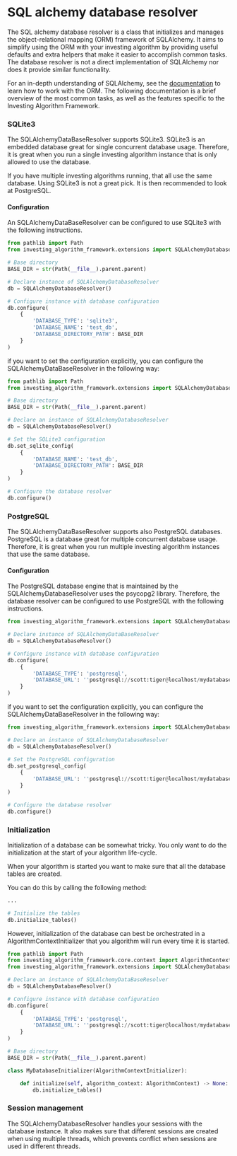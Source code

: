 # SQL alchemy database resolver
The SQL alchemy database resolver is a class that initializes and manages 
the object-relational mapping (ORM) framework of SQLAlchemy. It aims to simplify using the ORM with your 
investing algorithm by providing useful defaults and extra helpers that make it easier to accomplish common tasks. 
The database resolver is not a direct implementation of SQLAlchemy nor does it provide similar functionality. 

For an in-depth understanding of SQLAlchemy, see the [documentation](https://www.sqlalchemy.org/) to learn how 
to work with the ORM. The following documentation is a brief overview of the most common tasks, as well as the features 
specific to the Investing Algorithm Framework.

### SQLite3
The SQLAlchemyDataBaseResolver supports SQLite3. SQLite3 is an embedded database great for single concurrent database usage. 
Therefore, it is great when you run a single investing algorithm instance that is only allowed to 
use the database. 

If you have multiple investing algorithms running, that all use the same database. Using SQLite3 is not a great pick. 
It is then recommended to look at PostgreSQL.

#### Configuration
An SQLAlchemyDataBaseResolver can be configured to use SQLite3 with the following instructions.

```python
from pathlib import Path
from investing_algorithm_framework.extensions import SQLAlchemyDatabaseResolver

# Base directory
BASE_DIR = str(Path(__file__).parent.parent)

# Declare instance of SQLAlchemyDatabaseResolver
db = SQLAlchemyDatabaseResolver()

# Configure instance with database configuration
db.configure(
    {
        'DATABASE_TYPE': 'sqlite3',
        'DATABASE_NAME': 'test_db',
        'DATABASE_DIRECTORY_PATH': BASE_DIR
    }
)
```
if you want to set the configuration explicitly, you can configure the SQLAlchemyDataBaseResolver 
in the following way:

```python
from pathlib import Path
from investing_algorithm_framework.extensions import SQLAlchemyDatabaseResolver

# Base directory
BASE_DIR = str(Path(__file__).parent.parent)

# Declare an instance of SQLAlchemyDatabaseResolver
db = SQLAlchemyDatabaseResolver()

# Set the SQLite3 configuration 
db.set_sqlite_config(
    {
        'DATABASE_NAME': 'test_db',
        'DATABASE_DIRECTORY_PATH': BASE_DIR
    }
)

# Configure the database resolver
db.configure()
```

### PostgreSQL
The SQLAlchemyDataBaseResolver supports also PostgreSQL databases. PostgreSQL is a database great for multiple concurrent database usage. Therefore, it is great when you run multiple investing algorithm instances that use the same database.

#### Configuration
The PostgreSQL database engine that is maintained by the SQLAlchemyDatabaseResolver uses the psycopg2 library. Therefore, the database resolver can be configured to use PostgreSQL with the following instructions.

 ```python
 from investing_algorithm_framework.extensions import SQLAlchemyDatabaseResolver
 
 # Declare instance of SQLAlchemyDataBaseResolver
 db = SQLAlchemyDatabaseResolver()
 
 # Configure instance with database configuration
 db.configure(
     {
         'DATABASE_TYPE': 'postgresql',
         'DATABASE_URL': ''postgresql://scott:tiger@localhost/mydatabase'',
     }
 )
 ```
 if you want to set the configuration explicitly, you can configure the SQLAlchemyDataBaseResolver 
 in the following way:
 
 ```python
 from investing_algorithm_framework.extensions import SQLAlchemyDatabaseResolver
 
 # Declare an instance of SQLAlchemyDatabaseResolver
 db = SQLAlchemyDatabaseResolver()
 
 # Set the PostgreSQL configuration 
 db.set_postgresql_config(
     {
         'DATABASE_URL': ''postgresql://scott:tiger@localhost/mydatabase'',
     }
 )
 
 # Configure the database resolver
 db.configure()
 ```

### Initialization
Initialization of a database can be somewhat tricky. You only want to do the initialization at the start 
of your algorithm life-cycle. 

When your algorithm is started you want to make sure that all the database tables 
are created.

You can do this by calling the following method:

```python
...

# Initialize the tables
db.initialize_tables()
```

However, initialization of the database can best be orchestrated in a AlgorithmContextInitializer that 
you algorithm will run every time it is started.


```python
from pathlib import Path
from investing_algorithm_framework.core.context import AlgorithmContextInitializer
from investing_algorithm_framework.extensions import SQLAlchemyDatabaseResolver

# Declare an instance of SQLAlchemyDataBaseResolver
db = SQLAlchemyDatabaseResolver()

# Configure instance with database configuration
db.configure(
    {
        'DATABASE_TYPE': 'postgresql',
        'DATABASE_URL': ''postgresql://scott:tiger@localhost/mydatabase'',
    }
)

# Base directory
BASE_DIR = str(Path(__file__).parent.parent)

class MyDatabaseInitializer(AlgorithmContextInitializer):

    def initialize(self, algorithm_context: AlgorithmContext) -> None:
        db.initialize_tables()
```

### Session management
The SQLAlchemyDatabaseResolver handles your sessions with the database instance. 
It also makes sure that different sessions are created when using multiple threads, which prevents conflict when 
sessions are used in different threads.


[SQLAlchemy]: https://www.sqlalchemy.org/